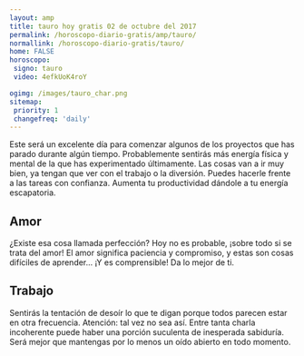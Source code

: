 ```yaml
---
layout: amp
title: tauro hoy gratis 02 de octubre del 2017 
permalink: /horoscopo-diario-gratis/amp/tauro/
normallink: /horoscopo-diario-gratis/tauro/
home: FALSE
horoscopo:
 signo: tauro
 video: 4efkUoK4roY

ogimg: /images/tauro_char.png
sitemap:
 priority: 1
 changefreq: 'daily'
---
```



Este será un excelente día para comenzar algunos de los proyectos que has parado durante algún tiempo. Probablemente sentirás más energía física y mental de la que has experimentado últimamente. Las cosas van a ir muy bien, ya tengan que ver con el trabajo o la diversión. Puedes hacerle frente a las tareas con confianza. Aumenta tu productividad dándole a tu energía escapatoria.

## Amor

¿Existe esa cosa llamada perfección? Hoy no es probable, ¡sobre todo si se trata del amor! El amor significa paciencia y compromiso, y estas son cosas difíciles de aprender... ¡Y es comprensible! Da lo mejor de ti.

## Trabajo

Sentirás la tentación de desoír lo que te digan porque todos parecen estar en otra frecuencia. Atención: tal vez no sea así. Entre tanta charla incoherente puede haber una porción suculenta de inesperada sabiduría. Será mejor que mantengas por lo menos un oído abierto en todo momento.